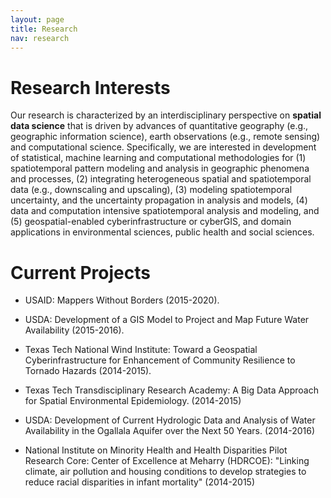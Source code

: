 ```yaml
---
layout: page
title: Research
nav: research
---
```


<!--<div class="col-xs-12 col-md-12 resobj" markdown="1"> -->

# Research Interests

Our research is characterized by an interdisciplinary perspective on
**spatial data science** that is driven by advances of quantitative geography
(e.g., geographic information science), earth observations (e.g., remote
sensing) and computational science. Specifically, we are interested in
development of statistical, machine learning and computational
methodologies for (1) spatiotemporal pattern modeling and analysis in
geographic phenomena and processes, (2) integrating heterogeneous spatial
and spatiotemporal data (e.g., downscaling and upscaling), (3) modeling
spatiotemporal uncertainty, and the uncertainty propagation in analysis and
models, (4) data and computation intensive spatiotemporal analysis and
modeling, and (5) geospatial-enabled cyberinfrastructure or cyberGIS, and
domain applications in environmental sciences, public health and social
sciences.

<!--</div> -->

<!--<div class="col-xs-12 col-md-12 resobj" markdown="1"> -->

# Current Projects 

+ USAID: Mappers Without Borders (2015-2020).

+ USDA: Development of a GIS Model to Project and Map Future Water Availability (2015-2016).

+ Texas Tech National Wind Institute: Toward a Geospatial Cyberinfrastructure for Enhancement of Community Resilience to Tornado Hazards (2014-2015).

+ Texas Tech Transdisciplinary Research Academy: A Big Data Approach for Spatial Environmental Epidemiology. (2014-2015)

+ USDA: Development of Current Hydrologic Data and Analysis of Water Availability in the Ogallala Aquifer over the Next 50 Years. (2014-2016)

+ National Institute on Minority Health and Health Disparities Pilot
Research Core: Center of Excellence at Meharry (HDRCOE): "Linking climate,
air pollution and housing conditions to develop strategies to reduce racial
disparities in infant mortality" (2014-2015)
<!--</div> -->
